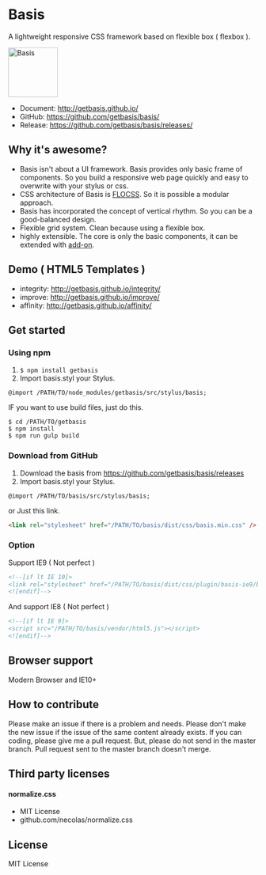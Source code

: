 # Basis
A lightweight responsive CSS framework based on flexible box ( flexbox ).

<img src="https://avatars0.githubusercontent.com/u/18589717?v=3&s=200" alt="Basis" width="100" />

* Document: http://getbasis.github.io/
* GitHub: https://github.com/getbasis/basis/
* Release: https://github.com/getbasis/basis/releases/

## Why it's awesome?

* Basis isn't about a UI framework. Basis provides only basic frame of components. So you build a responsive web page quickly and easy to overwrite with your stylus or css.
* CSS architecture of Basis is [FLOCSS](https://github.com/hiloki/flocss). So it is possible a modular approach.
* Basis has incorporated the concept of vertical rhythm. So you can be a good-balanced design.
* Flexible grid system. Clean because using a flexible box.
* highly extensible. The core is only the basic components, it can be extended with [add-on](https://github.com/getbasis).

## Demo ( HTML5 Templates )
* integrity: http://getbasis.github.io/integrity/
* improve: http://getbasis.github.io/improve/
* affinity: http://getbasis.github.io/affinity/

## Get started

### Using npm

1. ```$ npm install getbasis```
2. Import basis.styl your Stylus.
```styl
@import /PATH/TO/node_modules/getbasis/src/stylus/basis;
```

IF you want to use build files, just do this.

```shell
$ cd /PATH/TO/getbasis
$ npm install
$ npm run gulp build
```

### Download from GitHub

1. Download the basis from https://github.com/getbasis/basis/releases
2. Import basis.styl your Stylus.
```styl
@import /PATH/TO/basis/src/stylus/basis;
```
or Just this link.
```html
<link rel="stylesheet" href="/PATH/TO/basis/dist/css/basis.min.css" />
```

### Option

Support IE9 ( Not perfect )

```html
<!--[if lt IE 10]>
<link rel="stylesheet" href="/PATH/TO/basis/dist/css/plugin/basis-ie9/basis-ie9.min.css" />
<![endif]-->
```

And support IE8 ( Not perfect )

```html
<!--[if lt IE 9]>
<script src="/PATH/TO/basis/vendor/html5.js"></script>
<![endif]-->
```

## Browser support
Modern Browser and IE10+

## How to contribute

Please make an issue if there is a problem and needs.
Please don't make the new issue if the issue of the same content already exists.
If you can coding, please give me a pull request.
But, please do not send in the master branch.
Pull request sent to the master branch doesn't merge.

## Third party licenses

#### normalize.css
* MIT License
* github.com/necolas/normalize.css

## License

MIT License
